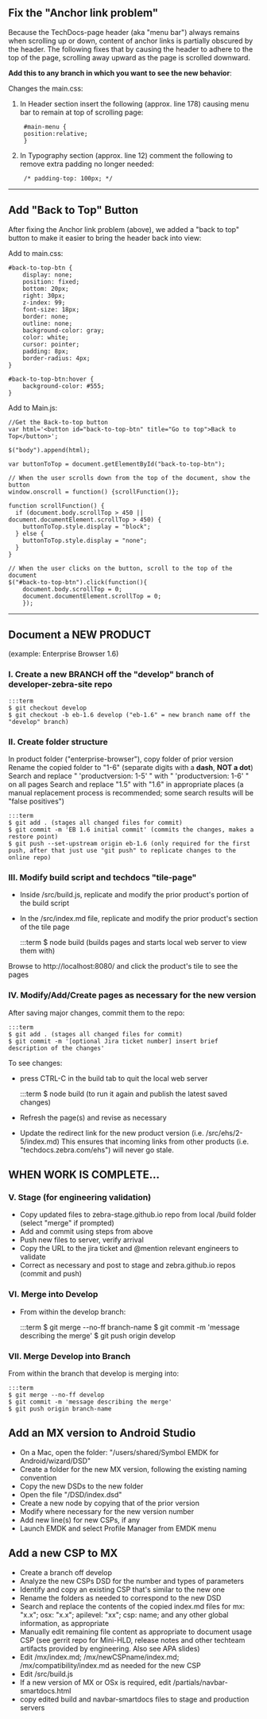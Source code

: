 
## Fix the "Anchor link problem"

Because the TechDocs-page header (aka "menu bar") always remains when scrolling up or down, content of anchor links is partially obscured by the header. The following fixes that by causing the header to adhere to the top of the page, scrolling away upward as the page is scrolled downward. 

**Add this to any branch in which you want to see the new behavior**: 

Changes the main.css:

1. In Header section insert the following (approx. line 178) causing menu bar to remain at top of scrolling page:

	    #main-menu {
	    position:relative;
	    }

2. In Typography section (approx. line 12) comment the following to remove extra padding no longer needed:

	    /* padding-top: 100px; */

-----

## Add "Back to Top" Button
After fixing the Anchor link problem (above), we added a "back to top" button to make it easier to bring the header back into view:  

Add to main.css:

    #back-to-top-btn {
        display: none;
        position: fixed;
        bottom: 20px;
        right: 30px;
        z-index: 99;
        font-size: 18px;
        border: none;
        outline: none;
        background-color: gray;
        color: white;
        cursor: pointer;
        padding: 8px;
        border-radius: 4px;
    }

    #back-to-top-btn:hover {
        background-color: #555;
    }

Add to Main.js:

    //Get the Back-to-top button
    var html='<button id="back-to-top-btn" title="Go to top">Back to Top</button>';

    $("body").append(html);

    var buttonToTop = document.getElementById("back-to-top-btn");

    // When the user scrolls down from the top of the document, show the button
    window.onscroll = function() {scrollFunction()};

    function scrollFunction() {
      if (document.body.scrollTop > 450 || document.documentElement.scrollTop > 450) {
        buttonToTop.style.display = "block";
      } else {
        buttonToTop.style.display = "none";
      }
    }

    // When the user clicks on the button, scroll to the top of the document
    $("#back-to-top-btn").click(function(){
        document.body.scrollTop = 0;
        document.documentElement.scrollTop = 0;
        });



----

## Document a NEW PRODUCT
(example: Enterprise Browser 1.6)

### I. Create a new BRANCH off the "develop" branch of developer-zebra-site repo

	:::term
	$ git checkout develop
	$ git checkout -b eb-1.6 develop ("eb-1.6" = new branch name off the "develop" branch)


### II. Create folder structure
In product folder ("enterprise-browser"), copy folder of prior version
Rename the copied folder to "1-6" (separate digits with a **dash**, **NOT a dot**)
Search and replace " 'productversion: 1-5' " with " 'productversion: 1-6' " on all pages
Search and replace "1.5" with "1.6" in appropriate places (a manual replacement process is recommended; some search results will be "false positives")

	:::term
	$ git add . (stages all changed files for commit)  
	$ git commit -m 'EB 1.6 initial commit' (commits the changes, makes a restore point)
	$ git push --set-upstream origin eb-1.6 (only required for the first push, after that just use "git push" to replicate changes to the online repo)


### III. Modify build script and techdocs "tile-page" 

* Inside /src/build.js, replicate and modify the prior product's portion of the build script  

* In the /src/index.md file, replicate and modify the prior product's section of the tile page 

	:::term
	$ node build (builds pages and starts local web server to view them with)

Browse to http://localhost:8080/ and click the product's tile to see the pages

### IV.  Modify/Add/Create pages as necessary for the new version
After saving major changes, commit them to the repo: 

	:::term
	$ git add . (stages all changed files for commit)  
	$ git commit -m '[optional Jira ticket number] insert brief description of the changes'


To see changes: 
* press CTRL-C in the build tab to quit the local web server 

	:::term
	$ node build (to run it again and publish the latest saved changes)


* Refresh the page(s) and revise as necessary

* Update the redirect link for the new product version (i.e. /src/ehs/2-5/index.md)
This ensures that incoming links from other products (i.e. "techdocs.zebra.com/ehs") will never go stale. 

## WHEN WORK IS COMPLETE...

### V. Stage (for engineering validation)

* Copy updated files to zebra-stage.github.io repo from local /build folder (select "merge" if prompted)
* Add and commit using steps from above
* Push new files to server, verify arrival
* Copy the URL to the jira ticket and @mention relevant engineers to validate
* Correct as necessary and post to stage and zebra.github.io repos (commit and push)

### VI. Merge into Develop 

* From within the develop branch:

	:::term
	$ git merge --no-ff branch-name
	$ git commit -m 'message describing the merge'
	$ git push origin develop


### VII. Merge Develop into Branch

From within the branch that develop is merging into: 

	:::term
	$ git merge --no-ff develop
	$ git commit -m 'message describing the merge'
	$ git push origin branch-name


## Add an MX version to Android Studio

* On a Mac, open the folder: "/users/shared/Symbol EMDK for Android/wizard/DSD" 
* Create a folder for the new MX version, following the existing naming convention
* Copy the new DSDs to the new folder
* Open the file "/DSD/index.dsd" 
* Create a new <characteristic> node by copying that of the prior version
* Modify where necessary for the new version number
* Add new line(s) for new CSPs, if any 
* Launch EMDK and select Profile Manager from EMDK menu

## Add a new CSP to MX

* Create a branch off develop
* Analyze the new CSPs DSD for the number and types of parameters
* Identify and copy an existing CSP that's similar to the new one
* Rename the folders as needed to correspond to the new DSD
* Search and replace the contents of the copied index.md files for mx: "x.x"; osx: "x.x"; apilevel: "xx"; csp: name; and any other global information, as appropriate
* Manually edit remaining file content as appropriate to document usage CSP (see gerrit repo for Mini-HLD, release notes and other techteam artifacts provided by engineering. Also see APA slides)
* Edit /mx/index.md; /mx/newCSPname/index.md; /mx/compatibility/index.md as needed for the new CSP
* Edit /src/build.js
* If a new version of MX or OSx is required, edit /partials/navbar-smartdocs.html
* copy edited build and navbar-smartdocs files to stage and production servers
